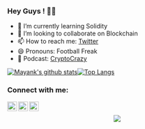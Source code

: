### Hey Guys ! 🤘🏻


- 🌱 I’m currently learning Solidity
- 👯 I’m looking to collaborate on Blockchain
- 📫 How to reach me: [Twitter]
- 😄 Pronouns: Football Freak
- 🎤 Podcast: [CryptoCrazy]

[![Mayank's github stats](https://github-readme-stats.vercel.app/api?username=mayank0508&theme=chartreuse-dark&show_icons=true)](https://github.com/anuraghazra/github-readme-stats)[![Top Langs](https://github-readme-stats.vercel.app/api/top-langs/?username=mayank0508&theme=chartreuse-dark&langs_count=8)](https://github.com/anuraghazra/github-readme-stats)


### Connect with me:

[<img align="left" alt="MayankThakurrr | Twitter" width="22px" src="https://cdn.jsdelivr.net/npm/simple-icons@v3/icons/twitter.svg" />][Twitter]
[<img align="left" alt="Mayank | LinkedIn" width="22px" src="https://cdn.jsdelivr.net/npm/simple-icons@v3/icons/linkedin.svg" />][linkedin]
[<img align="left" alt="Mayank| Instagram" width="22px" src="https://cdn.jsdelivr.net/npm/simple-icons@v3/icons/instagram.svg" />][instagram]

<br />


[Twitter]: https://twitter.com/MayankThakurrr
[instagram]: https://instagram.com/kyayaarbasskaro/
[linkedin]: https://linkedin.com/in/mayankkumar05
[CryptoCrazy]: https://open.spotify.com/show/1K7zRWmSMETlyFTfPU9zD1


<p align="center">
<img src="https://komarev.com/ghpvc/?username=mayank0508&color=bb54ff&label=Profile%20visits&style=flat-square" />
</p>
